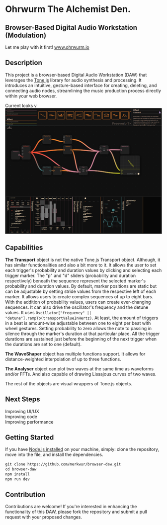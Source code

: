 # Ohrwurm The Alchemist Den. 
## Browser-Based Digital Audio Workstation (Modulation)

Let me play with it first! www.ohrwurm.io

## Description
This project is a browser-based Digital Audio Workstation (DAW) that leverages the [Tone.js](https://tonejs.github.io/docs/14.7.77/index.html) library for audio synthesis and processing. It introduces an intuitive, gesture-based interface for creating, deleting, and connecting audio nodes, streamlining the music production process directly within your web browser.

Current looks v
![current looks](./public/curr-look.png)

## Capabilities
 **The Transport** object is not the native Tone.js Transport object. Although, it has similar functionalities and also a bit more to it. It allows the user to set each trigger's probability and duration values by clicking and selecting each trigger marker. The "p" and "d" sliders (probability and duration respectively) beneath the sequence represent the selected marker's probability and duration values. By default, marker positions are static but can be adjustable by setting stride values from the respective left of each marker. It allows users to create complex sequences of up to eight bars. With the addition of probability values, users can create ever-changing sequences. It can also drive the oscillator's frequency and the detune values. It uses ```Oscillator["frequency" || "detune"].rampTo(transportValueInHertz)```. At least, the amount of triggers in a beat is amount-wise adjustable between one to eight per beat with wheel gestures. Setting probability to zero allows the note to passing in silence through the marker's duration at that particular place. All the trigger durations are sustained just before the beginning of the next trigger when the durations are set to one (default). 


**The WaveShaper** object has multiple functions support. It allows for distance-weighted interpolation of up to three functions.

**The Analyser** object can plot two waves at the same time as waveforms and/or FFTs. And also capable of drawing Lissajous curves of two waves.

The rest of the objects are visual wrappers of Tone.js objects.

## Next Steps
Improving UI/UX  
Improving code  
Improving performance  

## Getting Started
If you have [Node.js installed](https://github.com/nodejs/node) on your machine, simply: clone the repository, move into the file, and install the dependencies. 

```
git clone https://github.com/merkwur/browser-daw.git
cd browser-daw
npm install
npm run dev
```

## Contribution
Contributions are welcome! If you're interested in enhancing the functionality of this DAW, please fork the repository and submit a pull request with your proposed changes.
